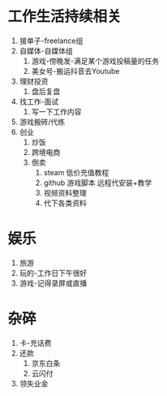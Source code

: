 # 工作生活持续相关

1. 接单子-freelance组
2. 自媒体-自媒体组
   1. 游戏-傍晚发-满足某个游戏投稿量的任务
   2. 美女号-搬运抖音去Youtube
3. 理财投资
   1. 盘后复盘
4. 找工作-面试
   1. 写一下工作内容
5. 游戏搬砖/代练
6. 创业
   1. 炒饭
   2. 跨境电商
   3. 倒卖
      1. steam 低价充值教程
      2. github 游戏脚本  远程代安装+教学
      3. 视频资料整理
      4. 代下各类资料


# 娱乐

1. 旅游
2. 玩的-工作日下午很好
3. 游戏-记得录屏或直播

# 杂碎

1. 卡-充话费
2. 还款
   1. 京东白条
   2. 云闪付
3. 领失业金